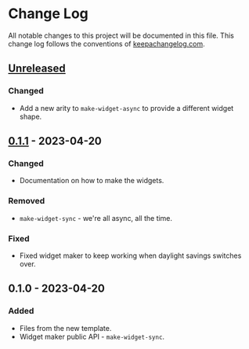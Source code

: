 # Change Log
All notable changes to this project will be documented in this file. This change log follows the conventions of [keepachangelog.com](http://keepachangelog.com/).

## [Unreleased]
### Changed
- Add a new arity to `make-widget-async` to provide a different widget shape.

## [0.1.1] - 2023-04-20
### Changed
- Documentation on how to make the widgets.

### Removed
- `make-widget-sync` - we're all async, all the time.

### Fixed
- Fixed widget maker to keep working when daylight savings switches over.

## 0.1.0 - 2023-04-20
### Added
- Files from the new template.
- Widget maker public API - `make-widget-sync`.

[Unreleased]: https://sourcehost.site/your-name/year-2017/compare/0.1.1...HEAD
[0.1.1]: https://sourcehost.site/your-name/year-2017/compare/0.1.0...0.1.1

